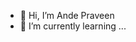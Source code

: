 - 👋 Hi, I’m Ande Praveen
- 🌱 I’m currently learning ...

<!---
andepraveenofficial/andepraveenofficial is a ✨ special ✨ repository because its `README.md` (this file) appears on your GitHub profile.
You can click the Preview link to take a look at your changes.
--->
